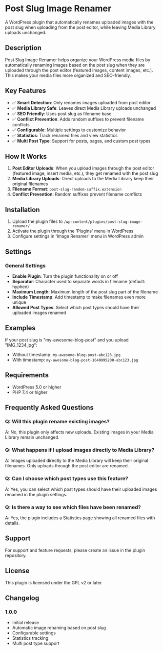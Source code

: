 # Post Slug Image Renamer

A WordPress plugin that automatically renames uploaded images with the post slug when uploading from the post editor, while leaving Media Library uploads unchanged.

## Description

Post Slug Image Renamer helps organize your WordPress media files by automatically renaming images based on the post slug when they are uploaded through the post editor (featured images, content images, etc.). This makes your media files more organized and SEO-friendly.

## Key Features

- ✅ **Smart Detection**: Only renames images uploaded from post editor
- ✅ **Media Library Safe**: Leaves direct Media Library uploads unchanged
- ✅ **SEO Friendly**: Uses post slug as filename base
- ✅ **Conflict Prevention**: Adds random suffixes to prevent filename conflicts
- ✅ **Configurable**: Multiple settings to customize behavior
- ✅ **Statistics**: Track renamed files and view statistics
- ✅ **Multi Post Type**: Support for posts, pages, and custom post types

## How It Works

1. **Post Editor Uploads**: When you upload images through the post editor (featured image, insert media, etc.), they get renamed with the post slug
2. **Media Library Uploads**: Direct uploads to the Media Library keep their original filenames
3. **Filename Format**: `post-slug-random-suffix.extension`
4. **Conflict Prevention**: Random suffixes prevent filename conflicts

## Installation

1. Upload the plugin files to `/wp-content/plugins/post-slug-image-renamer/`
2. Activate the plugin through the 'Plugins' menu in WordPress
3. Configure settings in 'Image Renamer' menu in WordPress admin

## Settings

### General Settings

- **Enable Plugin**: Turn the plugin functionality on or off
- **Separator**: Character used to separate words in filename (default: hyphen)
- **Maximum Length**: Maximum length of the post slug part of the filename
- **Include Timestamp**: Add timestamp to make filenames even more unique
- **Allowed Post Types**: Select which post types should have their uploaded images renamed

## Examples

If your post slug is "my-awesome-blog-post" and you upload "IMG_1234.jpg":

- Without timestamp: `my-awesome-blog-post-abc123.jpg`
- With timestamp: `my-awesome-blog-post-1640995200-abc123.jpg`

## Requirements

- WordPress 5.0 or higher
- PHP 7.4 or higher

## Frequently Asked Questions

### Q: Will this plugin rename existing images?
A: No, this plugin only affects new uploads. Existing images in your Media Library remain unchanged.

### Q: What happens if I upload images directly to Media Library?
A: Images uploaded directly to the Media Library will keep their original filenames. Only uploads through the post editor are renamed.

### Q: Can I choose which post types use this feature?
A: Yes, you can select which post types should have their uploaded images renamed in the plugin settings.

### Q: Is there a way to see which files have been renamed?
A: Yes, the plugin includes a Statistics page showing all renamed files with details.

## Support

For support and feature requests, please create an issue in the plugin repository.

## License

This plugin is licensed under the GPL v2 or later.

## Changelog

### 1.0.0
- Initial release
- Automatic image renaming based on post slug
- Configurable settings
- Statistics tracking
- Multi post type support
